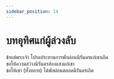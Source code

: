 ```yaml
---
sidebar_position: 14
---
```


# บทอุทิศแก่ผู้ล่วงลับ

ข้าแต่พระเจ้า โปรดประทานการพักผ่อนนิรันดรแก่เขาเถิด  
ขอให้ความสว่างนิรันดรส่องแสงแก่เขา  
ขอให้เขา (ทั้งหลาย) ได้พักผ่อนตลอดนิรันดรเถิด  